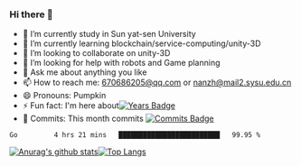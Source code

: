 ### Hi there 👋
- 🔭 I’m currently study in Sun yat-sen University
- 🌱 I’m currently learning blockchain/service-computing/unity-3D
- 👯 I’m looking to collaborate on unity-3D
- 🤔 I’m looking for help with robots and Game planning
- 💬 Ask me about anything you like
- 📫 How to reach me: 670686205@qq.com or nanzh@mail2.sysu.edu.cn
- 😄 Pronouns: Pumpkin
- ⚡ Fun fact: I'm here about[![Years Badge](https://badges.pufler.dev/years/fakerv587)](https://badges.pufler.dev)
- 🎉 Commits: This month commits [![Commits Badge](https://badges.pufler.dev/commits/monthly/fakerv587)](https://badges.pufler.dev)

<!--START_SECTION:waka-->
```text
Go         4 hrs 21 mins   █████████████████████████   99.95 % 
```
<!--END_SECTION:waka-->

[![Anurag's github stats](https://github-readme-stats.vercel.app/api?username=fakerv587)](https://github.com/anuraghazra/github-readme-stats)[![Top Langs](https://github-readme-stats.vercel.app/api/top-langs/?username=fakerv587)](https://github.com/anuraghazra/github-readme-stats)
<!--
**fakerv587/fakerv587** is a ✨ _special_ ✨ repository because its `README.md` (this file) appears on your GitHub profile.

Here are some ideas to get you started:


-->
